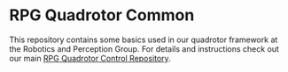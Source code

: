 # RPG Quadrotor Common

This repository contains some basics used in our quadrotor framework at the Robotics and Perception Group. For details and instructions check out our main [RPG Quadrotor Control Repository](https://github.com/uzh-rpg/rpg_quadrotor_control).
